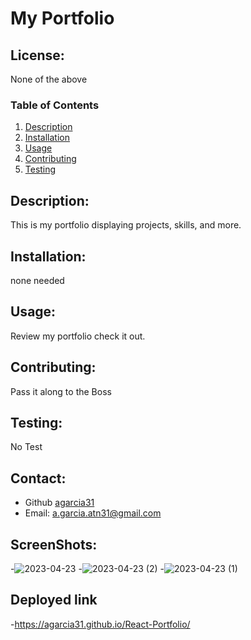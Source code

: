 # My Portfolio
  ## License:
  None of the above
  ### Table of Contents
  1. [Description](#description)
  2. [Installation](#installation)
  3. [Usage](#usage)
  4. [Contributing](#contributing)
  5. [Testing](#testing)

  ## Description:
  This is my portfolio displaying projects, skills, and more. 
  ## Installation:
  none needed
  ## Usage:
  Review my portfolio check it out. 
  ## Contributing:
  Pass it along to the Boss
  ## Testing:
  No Test
  ## Contact:
  - Github [agarcia31](https://github.com/agarcia31)
  - Email: [a.garcia.atn31@gmail.com](mailto:a.garcia.atn31@gmail.com)
  ## ScreenShots:
  -![2023-04-23](https://user-images.githubusercontent.com/51844701/233919234-409f57c3-d852-45c7-9892-d43b024d7756.png)
  -![2023-04-23 (2)](https://user-images.githubusercontent.com/51844701/233919240-02090687-40c4-4401-876a-916492b399c1.png)
  -![2023-04-23 (1)](https://user-images.githubusercontent.com/51844701/233919259-d892074c-377e-452a-8b3a-80c05d4cd498.png)
  ## Deployed link
  -https://agarcia31.github.io/React-Portfolio/ 

